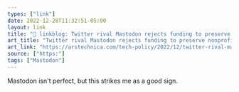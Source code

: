 ```yaml
---
types: ["link"]
date: 2022-12-28T11:32:51-05:00
layout: link
title: "🔗 linkblog: Twitter rival Mastodon rejects funding to preserve nonprofit status | Ars Technica'"
art_title: "Twitter rival Mastodon rejects funding to preserve nonprofit status | Ars Technica"
art_link: "https://arstechnica.com/tech-policy/2022/12/twitter-rival-mastodon-rejects-funding-to-preserve-nonprofit-status/"
source: ["https:"]
tags: ["Mastodon"]
---
```

Mastodon isn't perfect, but this strikes me as a good sign.  
 
